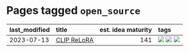 # Pages tagged `open_source`

|last_modified|title|est. idea maturity|tags
|:---|:---|---:|:---|
|2023-07-13|[CLIP ReLoRA](../clip_relora.md)|141|[![](https://img.shields.io/badge/tag-experimentation-ea1833)](../tags/experimentation.md) [![](https://img.shields.io/badge/tag-open_source-f14da)](../tags/open_source.md) [![](https://img.shields.io/badge/tag-publication-92ab1c)](../tags/publication.md)|